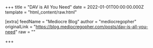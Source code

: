 
+++
title = "DAV is All You Need"
date = 2022-01-01T00:00:00.000Z
template = "html_content/raw.html"

[extra]
feedName = "Mediocre Blog"
author = "mediocregopher"
originalLink = "https://blog.mediocregopher.com/posts/dav-is-all-you-need"
raw = ""

+++


